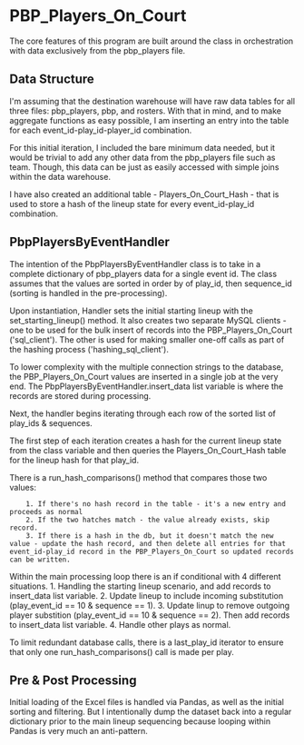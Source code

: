 # PBP_Players_On_Court
The core features of this program are built around the  class in orchestration with data exclusively from the pbp_players file.


## Data Structure
I'm assuming that the destination warehouse will have raw data tables for all three files: pbp_players, pbp, and rosters. With that in mind, and to make aggregate functions as easy possible, I am inserting an entry into the table for each event_id-play_id-player_id combination.

For this initial iteration, I included the bare minimum data needed, but it would be trivial to add any other data from the pbp_players file such as team. Though, this data can be just as easily accessed with simple joins within the data warehouse.

I have also created an additional table - Players_On_Court_Hash - that is used to store a hash of the lineup state for every event_id-play_id combination.


## PbpPlayersByEventHandler
The intention of the PbpPlayersByEventHandler class is to take in a complete dictionary of pbp_players data for a single event id. 
The class assumes that the values are sorted in order by of play_id, then sequence_id (sorting is handled in the pre-processing).

Upon instantiation, Handler sets the initial starting lineup with the set_starting_lineup() method. 
It also creates two separate MySQL clients - one to be used for the bulk insert of records into the PBP_Players_On_Court ('sql_client'). The other is used for making smaller one-off calls as part of the hashing process ('hashing_sql_client').

To lower complexity with the multiple connection strings to the database, the PBP_Players_On_Court values are inserted in a single job at the very end. 
The PbpPlayersByEventHandler.insert_data list variable is where the records are stored during processing.

Next, the handler begins iterating through each row of the sorted list of play_ids & sequences.
  
The first step of each iteration creates a hash for the current lineup state from the class variable and then queries the Players_On_Court_Hash table for the lineup hash for that play_id. 

There is a run_hash_comparisons() method that compares those two values:

        1. If there's no hash record in the table - it's a new entry and proceeds as normal
        2. If the two hatches match - the value already exists, skip record.
        3. If there is a hash in the db, but it doesn't match the new value - update the hash record, and then delete all entries for that event_id-play_id record in the PBP_Players_On_Court so updated records can be written. 
  
Within the main processing loop there is an if conditional with 4 different situations. 
        1. Handling the starting lineup scenario, and add records to insert_data list variable.
        2. Update lineup to include incoming substitution (play_event_id == 10 & sequence == 1).
        3. Update linup to remove outgoing player substition (play_event_id == 10 & sequence == 2). Then add records to insert_data list variable.
        4. Handle other plays as normal.

To limit redundant database calls, there is a last_play_id iterator to ensure that only one run_hash_comparisons() call is made per play.

## Pre & Post Processing
Initial loading of the Excel files is handled via Pandas, as well as the initial sorting and filtering. But I intentionally dump the dataset back into a regular dictionary prior to the main lineup sequencing because looping within Pandas is very much an anti-pattern.


